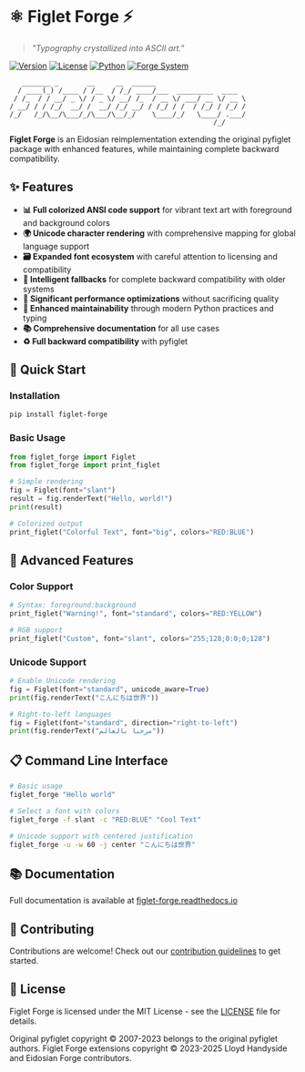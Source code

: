 # ⚛️ Figlet Forge ⚡

> _"Typography crystallized into ASCII art."_

[![Version](https://img.shields.io/badge/Version-1.0.2-blue)](https://github.com/Ace1928/figlet_forge)
[![License](https://img.shields.io/badge/License-MIT-green)](LICENSE)
[![Python](https://img.shields.io/badge/Python-3.7%2B-blue)](https://www.python.org/)
[![Forge System](https://img.shields.io/badge/Forge-System-8A2BE2)](https://github.com/Ace1928)

```ascii
   _______ _       __     __  ______
  / ____(_) /____ / /__  / /_/ ____/___  _________  ____
 / /_  / / __/ _ \/ / _ \/ __/ /_  / __ \/ ___/ __ \/ __ \
/ __/ / / /_/  __/ /  __/ /_/ __/ / /_/ / /  / /_/ / /_/ /
/_/   /_/\__/\___/_/\___/\__/_/    \____/_/   \____/ .___/
                                                  /_/
```

**Figlet Forge** is an Eidosian reimplementation extending the original pyfiglet package with enhanced features, while maintaining complete backward compatibility.

## ✨ Features

- **📊 Full colorized ANSI code support** for vibrant text art with foreground and background colors
- **🌍 Unicode character rendering** with comprehensive mapping for global language support
- **🗃️ Expanded font ecosystem** with careful attention to licensing and compatibility
- **🔄 Intelligent fallbacks** for complete backward compatibility with older systems
- **🚀 Significant performance optimizations** without sacrificing quality
- **🧩 Enhanced maintainability** through modern Python practices and typing
- **📚 Comprehensive documentation** for all use cases
- **♻️ Full backward compatibility** with pyfiglet

## 🚀 Quick Start

### Installation

```bash
pip install figlet-forge
```

### Basic Usage

```python
from figlet_forge import Figlet
from figlet_forge import print_figlet

# Simple rendering
fig = Figlet(font="slant")
result = fig.renderText("Hello, world!")
print(result)

# Colorized output
print_figlet("Colorful Text", font="big", colors="RED:BLUE")
```

## 🔮 Advanced Features

### Color Support

```python
# Syntax: foreground:background
print_figlet("Warning!", font="standard", colors="RED:YELLOW")

# RGB support
print_figlet("Custom", font="slant", colors="255;128;0:0;0;128")
```

### Unicode Support

```python
# Enable Unicode rendering
fig = Figlet(font="standard", unicode_aware=True)
print(fig.renderText("こんにちは世界"))

# Right-to-left languages
fig = Figlet(font="standard", direction="right-to-left")
print(fig.renderText("مرحبا بالعالم"))
```

## 📋 Command Line Interface

```bash
# Basic usage
figlet_forge "Hello world"

# Select a font with colors
figlet_forge -f slant -c "RED:BLUE" "Cool Text"

# Unicode support with centered justification
figlet_forge -u -w 60 -j center "こんにちは世界"
```

## 📚 Documentation

Full documentation is available at [figlet-forge.readthedocs.io](https://figlet-forge.readthedocs.io/)

## 🤝 Contributing

Contributions are welcome! Check out our [contribution guidelines](CONTRIBUTING.md) to get started.

## 📜 License

Figlet Forge is licensed under the MIT License - see the [LICENSE](LICENSE) file for details.

Original pyfiglet copyright © 2007-2023 belongs to the original pyfiglet authors.
Figlet Forge extensions copyright © 2023-2025 Lloyd Handyside and Eidosian Forge contributors.
